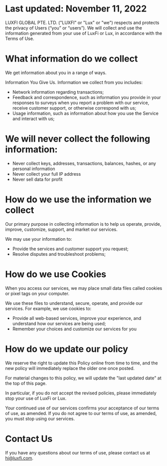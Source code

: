 # Last updated: November 11, 2022
LUXFI GLOBAL PTE. LTD. ("LUXFI" or "Lux" or "we") respects and protects the privacy of Users (“you” or “users”). We will collect and use the information generated from your use of LuxFi or Lux, in accordance with the Terms of Use.

# What information do we collect
We get information about you in a range of ways.

Information You Give Us. Information we collect from you includes:
- Network information regarding transactions;
- Feedback and correspondence, such as information you provide in your responses to surveys when you report a problem with our service, receive customer support, or otherwise correspond with us;
- Usage information, such as information about how you use the Service and interact with us;

# We will never collect the following information:
- Never collect keys, addresses, transactions, balances, hashes, or any personal information
- Never collect your full IP address
- Never sell data for profit

# How do we use the information we collect
Our primary purpose in collecting information is to help us operate, provide, improve, customize, support, and market our services.

We may use your information to:
- Provide the services and customer support you request;
- Resolve disputes and troubleshoot problems;

# How do we use Cookies
When you access our services, we may place small data files called cookies or pixel tags on your computer.

We use these files to understand, secure, operate, and provide our services. For example, we use cookies to:
- Provide all web-based services, improve your experience, and understand how our services are being used;
- Remember your choices and customize our services for you

# How do we update our policy
We reserve the right to update this Policy online from time to time, and the new policy will immediately replace the older one once posted.

For material changes to this policy, we will update the "last updated date" at the top of this page.

In particular, if you do not accept the revised policies, please immediately stop your use of LuxFi or Lux.

Your continued use of our services confirms your acceptance of our terms of use, as amended. If you do not agree to our terms of use, as amended, you must stop using our services. 

# Contact Us
If you have any questions about our terms of use, please contact us at hi@luxfi.com.